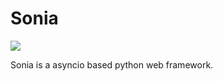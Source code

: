 # Sonia

![](https://1.bp.blogspot.com/-GbbQDAZwG8o/Vrppseb5ydI/AAAAAAAAGXI/yGOFKnyr8yg/s1600/Sonic.jpg)

Sonia is a asyncio based python web framework.
